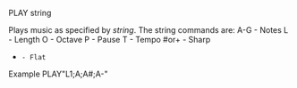 PLAY string

Plays music as specified by <i>string</i>.  The string commands are:
  A-G   - Notes
  L     - Length
  O     - Octave
  P     - Pause
  T     - Tempo
  #or+  - Sharp
  -     - Flat

Example
PLAY"L1;A;A#;A-"
